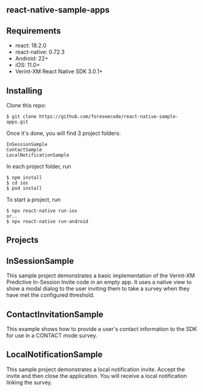 ## react-native-sample-apps

## Requirements

* react: 18.2.0
* react-native: 0.72.3
* Android: 22+
* iOS: 11.0+
* Verint-XM React Native SDK 3.0.1+

## Installing
Clone this repo:

    $ git clone https://github.com/foreseecode/react-native-sample-apps.git

Once it's done, you will find 3 project folders:
  
    InSessionSample
    ContactSample
    LocalNotificationSample

In each project folder, run
  
    $ npm install
    $ cd ios
    $ pod install

To start a project, run
    
    $ npx react-native run-ios
    or..
    $ npx react-native run-android

## Projects

## InSessionSample
This sample project demonstrates a basic implementation of the Verint-XM Predictive In-Session Invite code in an empty app.
It uses a native view to show a modal dialog to the user inviting them to take a survey when they have met the 
configured threshold.


## ContactInvitationSample
This example shows how to provide a user's contact information to the SDK for use in a CONTACT mode survey.


## LocalNotificationSample
This sample project demonstrates a local notification invite. Accept the invite and then close the application. 
You will receive a local notification linking the survey.
